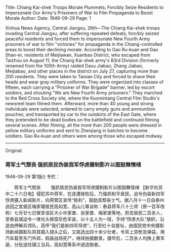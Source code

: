 Title: Chiang Kai-shek Troops Morale Plummets; Forcibly Seize Residents to Impersonate Our Army's Prisoners of War to Film Propaganda to Boost Morale
Author:
Date: 1946-09-29
Page: 1

Xinhua News Agency, Central Jiangsu, 26th—The Chiang Kai-shek troops invading Central Jiangsu, after suffering repeated defeats, forcibly seized peaceful residents and forced them to impersonate New Fourth Army prisoners of war to film "victories" for propaganda in the Chiang-controlled areas to boost their declining morale. According to Gao Ru-kuan and Gao Shan-er, residents of Meijiawan, Xuanbao District, who escaped from Taizhou on August 11, the Chiang Kai-shek army's 83rd Division (formerly renamed from the 100th Army) raided Daxu Jiabao, Zhang Jiabao, Meijiabao, and other places in the district on July 27, capturing more than 200 residents. They were taken to Taixian City and forced to shave their heads and wear gray military uniforms. They were organized into classes of fifteen, each carrying a "Prisoner of War Brigade" banner, led by escort soldiers, and shouting "We are New Fourth Army prisoners." They marched to the Red Cross Society site, where the Kuomintang Central Film Studio's newsreel team filmed them. Afterward, more than 40 young and strong individuals were selected, ordered to carry empty guns and ammunition pouches, and transported by car to the outskirts of the East Gate, where they pretended to be dead bodies on the battlefield and continued filming several scenes. After filming, all the more than 200 people were dressed in yellow military uniforms and sent to Zhenjiang in batches to become soldiers. Gao Ru-kuan and others were among those who escaped midway.



<hr /> 

Original: 


### 蒋军士气颓丧  强抓居民伪装我军俘虏摄制影片以图鼓舞情绪

1946-09-29
第1版()
专栏：

　　蒋军士气颓丧
　　强抓居民伪装我军俘虏摄制影片以图鼓舞情绪
    【新华社苏中二十六日电】侵犯苏中蒋军，在连遭挫败后，乃强抓和平居民，迫令伪装新四军俘虏摄入新闻影片，向蒋管区宣传“胜利”，鼓励其颓丧士气。据八月十一日自泰州逃回之宣堡区梅家堰居民高如宽、高山儿等谈称：泰县蒋军八十三师（原一百军改称）七月廿七日窜至该区大小许家堡、张家堡、梅家堡等地，抓去居民二百余人，至泰县城迫令一律光头换穿灰色军装，以十五人为一班，手持“俘虏大队”旗帜，沿途由押解兵领队，高呼“我们是新四军俘虏”，行至红十会屋址，由国民党中央摄影场新闻摄影队将其摄入镜头之后，又挑选出四十余少壮者，令背上空枪及弹袋，用汽车载至东门外郊，假装战场死尸，继续拍摄数景。摄毕后，二百余人均换上黄军装，分批送往镇江当兵。高如宽等系中途逃脱者。
